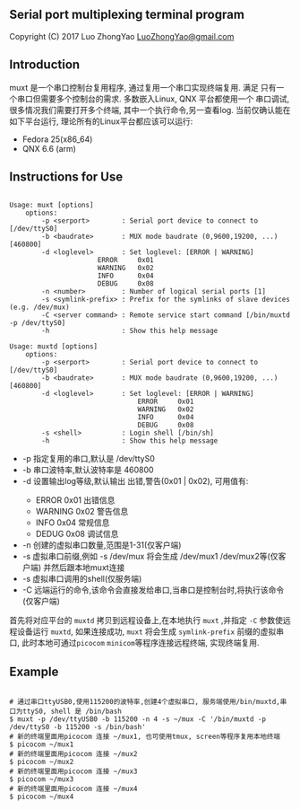 Serial port multiplexing terminal program
-----------------------------------------

Copyright (C) 2017 Luo ZhongYao <LuoZhongYao@gmail.com>

## Introduction ##

muxt 是一个串口控制台复用程序, 通过复用一个串口实现终端复用. 满足
只有一个串口但需要多个控制台的需求. 多数嵌入Linux, QNX 平台都使用一个
串口调试, 很多情况我们需要打开多个终端, 其中一个执行命令,另一查看log.
当前仅确认能在如下平台运行, 理论所有的Linux平台都应该可以运行:

* Fedora 25(x86_64)
* QNX 6.6 (arm)

## Instructions for Use ##

```shell

Usage: muxt [options]
	options:
		-p <serport>        : Serial port device to connect to [/dev/ttyS0]
		-b <baudrate>       : MUX mode baudrate (0,9600,19200, ...) [460800]
		-d <loglevel>       : Set loglevel: [ERROR | WARNING]
                      ERROR     0x01
                      WARNING   0x02
                      INFO      0x04
                      DEBUG     0x08
		-n <number>         : Number of logical serial ports [1]
		-s <symlink-prefix> : Prefix for the symlinks of slave devices (e.g. /dev/mux)
		-C <server command> : Remote service start command [/bin/muxtd -p /dev/ttyS0]
		-h                  : Show this help message

Usage: muxtd [options]
	options:
  		-p <serport>        : Serial port device to connect to [/dev/ttyS0]
  		-b <baudrate>       : MUX mode baudrate (0,9600,19200, ...) [460800]
  		-d <loglevel>       : Set loglevel: [ERROR | WARNING]
  		                        ERROR     0x01
  		                        WARNING   0x02
  		                        INFO      0x04
  		                        DEBUG     0x08
  		-s <shell>          : Login shell [/bin/sh]
  		-h                  : Show this help message

```

* -p <serport>          指定复用的串口,默认是 /dev/ttyS0
* -b <baudrate>         串口波特率,默认波特率是 460800
* -d <loglevel>         设置输出log等级,默认输出 出错,警告(0x01 | 0x02), 可用值有:
    * ERROR     0x01    出错信息
    * WARNING   0x02    警告信息
    * INFO      0x04    常规信息
    * DEDUG     0x08    调试信息
* -n <number>           创建的虚拟串口数量,范围是1-31(仅客户端)
* -s <symlink-prefix>   虚拟串口前缀,例如 -s /dev/mux 将会生成 /dev/mux1 /dev/mux2等(仅客户端)
                        并然后跟本地muxt连接
* -s <shell>            虚拟串口调用的shell(仅服务端)
* -C <server command>   远端运行的命令,该命令会直接发给串口,当串口是控制台时,将执行该命令(仅客户端)


首先将对应平台的 `muxtd` 拷贝到远程设备上,在本地执行 `muxt` ,并指定 `-C` 参数使远程设备运行
`muxtd`, 如果连接成功, `muxt` 将会生成 `symlink-prefix` 前缀的虚拟串口, 此时本地可通过`picocom`
`minicom`等程序连接远程终端, 实现终端复用.

## Example ##

```shell
 
# 通过串口ttyUSB0,使用115200的波特率,创建4个虚拟串口, 服务端使用/bin/muxtd,串口为ttyS0, shell 是 /bin/bash 
$ muxt -p /dev/ttyUSB0 -b 115200 -n 4 -s ~/mux -C '/bin/muxtd -p /dev/ttyS0 -b 115200 -s /bin/bash'
# 新的终端里面用picocom 连接 ~/mux1, 也可使用tmux, screen等程序复用本地终端
$ picocom ~/mux1
# 新的终端里面用picocom 连接 ~/mux2
$ picocom ~/mux2
# 新的终端里面用picocom 连接 ~/mux3
$ picocom ~/mux3
# 新的终端里面用picocom 连接 ~/mux4
$ picocom ~/mux4

```
